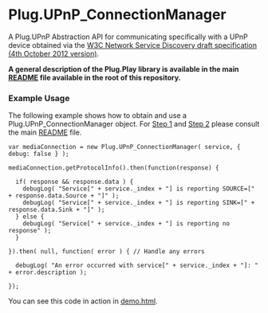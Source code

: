 Plug.UPnP_ConnectionManager
============================

A Plug.UPnP Abstraction API for communicating specifically with a UPnP device obtained via the [W3C Network Service Discovery draft specification (4th October 2012 version)](http://www.w3.org/TR/2012/WD-discovery-api-20121004/).

__A general description of the Plug.Play library is available in the main [README](https://github.com/richtr/plug.play.js/blob/master/README.md) file available in the root of this repository.__

### Example Usage

The following example shows how to obtain and use a Plug.UPnP_ConnectionManager object. For [Step 1](https://github.com/richtr/plug.play.js/blob/master/README.md#step-1-obtaining-networkservice-objects) and [Step 2](https://github.com/richtr/plug.play.js/blob/master/README.md#step-2-creating-a-new-plug.upnp-object) please consult the main [README](https://github.com/richtr/plug.play.js/blob/master/README.md) file.

    var mediaConnection = new Plug.UPnP_ConnectionManager( service, { debug: false } );

    mediaConnection.getProtocolInfo().then(function(response) {

      if( response && response.data ) {
        debugLog( "Service[" + service._index + "] is reporting SOURCE=[" + response.data.Source + "]" );
        debugLog( "Service[" + service._index + "] is reporting SINK=[" + response.data.Sink + "]" );
      } else {
        debugLog( "Service[" + service._index + "] is reporting no response" );
      }

    }).then( null, function( error ) { // Handle any errors

      debugLog( "An error occurred with service[" + service._index + "]: " + error.description );

    });

You can see this code in action in [demo.html](https://github.com/richtr/plug.play.js/tree/master/lib/ConnectionManager/demo.html).

